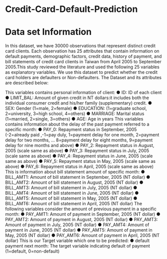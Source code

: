 # Credit-Card-Default-Prediction
# Data set Information
In this dataset, we have 30000 observations that represent distinct credit card clients. Each observation has 25 attributes that contain information on default payments, demographic factors, credit data, history of payment, and bill statements of credit card clients in Taiwan from April 2005 to September 2005.This study reviewed the literature and used the following 25 variables as explanatory variables. We use this dataset to predict whether the credit card holders are defaulters or Non-defaulters. The Dataset and its attributes are described below:

This variables contains personal information of client:
●	ID: ID of each client
●	LIMIT_BAL: Amount of given credit in NT dollars:it includes both the individual consumer credit and his/her family (supplementary) credit.
●	SEX: Gender (1=male, 2=female)
●	EDUCATION: (1=graduate school, 2=university, 3=high school, 4=others)
●	MARRIAGE: Marital status (1=married, 2=single, 3=others)
●	AGE: Age in years
This variables contains information about the delay of the past payment referred to a specific month:
●	PAY_0: Repayment status in September, 2005 (-2=already paid ,-1=pay duly, 1=payment delay for one month, 2=payment delay for two months, ... 8=payment delay for eight months, 9=payment delay for nine months and above)
●	PAY_2: Repayment status in August, 2005 (scale same as above)
●	PAY_3: Repayment status in July, 2005 (scale same as above)
●	PAY_4: Repayment status in June, 2005 (scale same as above)
●	PAY_5: Repayment status in May, 2005 (scale same as above)
●	PAY_6: Repayment status in April, 2005 (scale same as above)
This is information about bill statement amount of specific month:
●	BILL_AMT1: Amount of bill statement in September, 2005 (NT dollar)
●	BILL_AMT2: Amount of bill statement in August, 2005 (NT dollar)
●	BILL_AMT3: Amount of bill statement in July, 2005 (NT dollar)
●	BILL_AMT4: Amount of bill statement in June, 2005 (NT dollar)
●	BILL_AMT5: Amount of bill statement in May, 2005 (NT dollar)
●	BILL_AMT6: Amount of bill statement in April, 2005 (NT dollar)
The following variables consider the amount of previous payment in a specific month:
●	PAY_AMT1: Amount of payment in September, 2005 (NT dollar)
●	PAY_AMT2: Amount of payment in August, 2005 (NT dollar)
●	PAY_AMT3: Amount of payment in July, 2005 (NT dollar)
●	PAY_AMT4: Amount of payment in June, 2005 (NT dollar)
●	PAY_AMT5: Amount of payment in May, 2005 (NT dollar)
●	PAY_AMT6: Amount of payment in April, 2005 (NT dollar)
This is our Target variable which one to be predicted:
●	default payment next month: The target variable indicating default of payment (1=default, 0=non-default)
